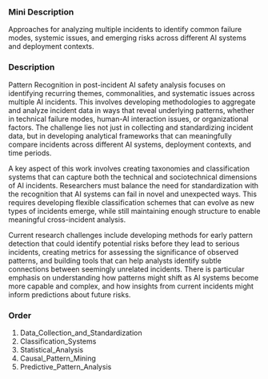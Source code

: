 ### Mini Description

Approaches for analyzing multiple incidents to identify common failure modes, systemic issues, and emerging risks across different AI systems and deployment contexts.

### Description

Pattern Recognition in post-incident AI safety analysis focuses on identifying recurring themes, commonalities, and systematic issues across multiple AI incidents. This involves developing methodologies to aggregate and analyze incident data in ways that reveal underlying patterns, whether in technical failure modes, human-AI interaction issues, or organizational factors. The challenge lies not just in collecting and standardizing incident data, but in developing analytical frameworks that can meaningfully compare incidents across different AI systems, deployment contexts, and time periods.

A key aspect of this work involves creating taxonomies and classification systems that can capture both the technical and sociotechnical dimensions of AI incidents. Researchers must balance the need for standardization with the recognition that AI systems can fail in novel and unexpected ways. This requires developing flexible classification schemes that can evolve as new types of incidents emerge, while still maintaining enough structure to enable meaningful cross-incident analysis.

Current research challenges include developing methods for early pattern detection that could identify potential risks before they lead to serious incidents, creating metrics for assessing the significance of observed patterns, and building tools that can help analysts identify subtle connections between seemingly unrelated incidents. There is particular emphasis on understanding how patterns might shift as AI systems become more capable and complex, and how insights from current incidents might inform predictions about future risks.

### Order

1. Data_Collection_and_Standardization
2. Classification_Systems
3. Statistical_Analysis
4. Causal_Pattern_Mining
5. Predictive_Pattern_Analysis
